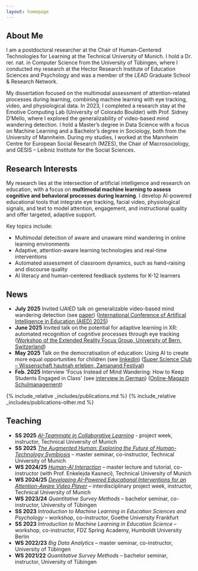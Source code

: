 ```yaml
---
layout: homepage
---
```


## About Me

I am a postdoctoral researcher at the Chair of Human-Centered Technologies for Learning at the Technical University of Munich. I hold a Dr. rer. nat. in Computer Science from the University of Tübingen, where I conducted my research at the Hector Research Institute of Education Sciences and Psychology and was a member of the LEAD Graduate School & Research Network. 

My dissertation focused on the multimodal assessment of attention-related processes during learning, combining machine learning with eye tracking, video, and physiological data.
In 2023, I completed a research stay at the Emotive Computing Lab (University of Colorado Boulder) with Prof. Sidney D’Mello, where I explored the generalizability of video-based mind wandering detection. I hold a Master’s degree in Data Science with a focus on Machine Learning and a Bachelor’s degree in Sociology, both from the University of Mannheim. During my studies, I worked at the Mannheim Centre for European Social Research (MZES), the Chair of Macrosociology, and GESIS – Leibniz Institute for the Social Sciences.

## Research Interests

My research lies at the intersection of artificial intelligence and research on education, with a focus on **multimodal machine learning to assess cognitive and behavioral processes during learning**. I develop AI-powered educational tools that integrate eye tracking, facial video, physiological signals, and text to model attention, engagement, and instructional quality and offer targeted, adaptive support.

Key topics include:

- Multimodal detection of aware and unaware mind wandering in online learning environments
- Adaptive, attention-aware learning technologies and real-time interventions
- Automated assessment of classroom dynamics, such as hand-raising and discourse quality
- AI literacy and human-centered feedback systems for K-12 learners


## News
- **July 2025** Invited IJAIED talk on generalizable video-based mind wandering detection (see [paper](https://link.springer.com/content/pdf/10.1007/s40593-024-00412-2.pdf)) ([International Conference of Artifical Intelligence in Education (AIED) 2025](https://aied2025.itd.cnr.it))
- **June 2025** Invited talk on the potential for adaptive learning in XR: automated recognition of cognitive processes through eye tracking ([Workshop of the Extended Reality Focus Group, University of Bern, Switzerland](https://www.digitalisierung.unibe.ch/implementation/focus_groups/subpage_focus_group_extended_reality/index_eng.html)) 
- **May 2025** Talk on the democratisation of education: Using AI to create more equal opportunities for children (see [linkedin](https://www.linkedin.com/posts/babette-b%C3%BChler-6615791b2_it-was-such-a-pleasure-to-be-part-of-the-activity-7333552656210149388-e1h2?utm_source=share&utm_medium=member_desktop&rcm=ACoAADGP02kB19WCo0PITxWSrXq6GoiA2aF29mU)) ([Super Science Club – Wissenschaft hautnah erleben, Zamanand Festival](https://zamanand.de/buehnen/super-science-club/))
- **Feb. 2025** Interview 'Focus Instead of Mind Wandering: How to Keep Students Engaged in Class' (see [interview in German](https://www.campus-schulmanagement.de/magazin/fokus-statt-abschweifen-so-bleiben-schuelerinnen-im-unterricht-bei-der-sache-babette-buehler)) ([Online-Magazin Schulmanagement](https://www.campus-schulmanagement.de/magazin))

{% include_relative _includes/publications.md %}
{% include_relative _includes/publications-other.md %}




## Teaching
- **SS 2025** [*AI-Teammate in Collaborative Learning*](https://campus.tum.de/tumonline/ee/ui/ca2/app/desktop/#/slc.tm.cp/student/courses/950843405?$ctx=lang=en&$scrollTo=toc_overview) - project week, instructor, Technical University of Munich
- **SS 2025** [*The Augmented Human: Exploring the Future of Human-Technology Symbiosis*](https://campus.tum.de/tumonline/ee/ui/ca2/app/desktop/#/slc.tm.cp/student/courses/950805251?$scrollTo=toc_overview) – master seminar, co-instructor, Technical University of Munich  
- **WS 2024/25** [*Human-AI Interaction*](https://campus.tum.de/tumonline/ee/ui/ca2/app/desktop/#/slc.tm.cp/student/courses/950768569?$scrollTo=toc_overview) – master lecture and tutorial, co-instructor (with Prof. Enkelejda Kasneci), Technical University of Munich  
- **WS 2024/25** [*Developing AI-Powered Educational Interventions for an Attention-Aware Video Player*](https://campus.tum.de/tumonline/ee/ui/ca2/app/desktop/#/slc.tm.cp/student/courses/950804875?$scrollTo=toc_overview) – interdisciplinary project week, instructor, Technical University of Munich  
- **WS 2023/24** *Quantitative Survey Methods* – bachelor seminar, co-instructor, University of Tübingen  
- **SS 2023** *Introduction to Machine Learning in Education Sciences and Psychology* – workshop, co-instructor, Goethe University Frankfurt  
- **SS 2023** *Introduction to Machine Learning in Education Science* – workshop, co-instructor, FDZ Spring Academy, Humboldt University Berlin  
- **WS 2022/23** *Big Data Analytics* – master seminar, co-instructor, University of Tübingen  
- **WS 2021/22** *Quantitative Survey Methods* – bachelor seminar, instructor, University of Tübingen

<!-- {% include_relative _includes/services.md %} -->
